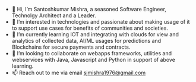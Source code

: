 - 👋 Hi, I’m Santoshkumar Mishra, a seasoned Software Engineer, Technolgy Architect and a Leader.
- 👀 I’m interested in technologies and passionate about making usage of it to support use cases for benefits of communities and societies.
- 🌱 I’m currently learning IOT and integrating with clouds for view and analytics of collected data, AI/ML usages for predictions and Blockchains for
    secure payments and contracts.
- 💞️ I’m looking to collaborate on webapps frameworks, utilities and webservices with Java, Javascript and Python in support of above learning.
- 📫 Reach out to me via email sjmishra1976@gmail.com

<!---
sjmishra1976/sjmishra1976 is a ✨ special ✨ repository because its `README.md` (this file) appears on your GitHub profile.
You can click the Preview link to take a look at your changes.
--->
